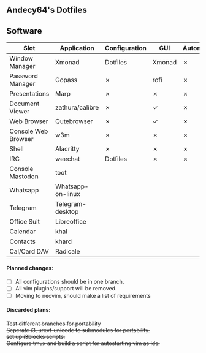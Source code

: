 ## Andecy64's Dotfiles

## Software

|Slot               |Application      |Configuration|GUI   |Automation|Terminal|
|-------------------|-----------------|-------------|------|----------|--------|
|Window Manager     |Xmonad           |Dotfiles     |Xmonad|✗         |✗       |
|Password Manager   |Gopass           |✗            |rofi  |✗         |✓       |
|Presentations      |Marp             |✗            |✗     |✗         |✓       |
|Document Viewer    |zathura/calibre  |✗            |✓     |✗         |✗       |
|Web Browser        |Qutebrowser      |✗            |✓     |✗         |✗       |
|Console Web Browser|w3m              |✗            |✗     |✗         |✓       |
|Shell              |Alacritty        |✗            |✗     |✗         |✓       |
|IRC                |weechat          |Dotfiles     |✗     |✗         |✓       |
|Console Mastodon   |toot             |             |      |          |        |
|Whatsapp           |Whatsapp-on-linux|             |      |          |        |
|Telegram           |Telegram-desktop |             |      |          |        |
|Office Suit        |Libreoffice      |             |      |          |        |
|Calendar           |khal             |             |      |          |        |
|Contacts           |khard            |             |      |          |        |
|Cal/Card DAV       |Radicale         |             |      |          |        |

#### Planned changes:
- [ ] All configurations should be in one branch.
- [ ] All vim plugins/support will be removed.
- [ ] Moving to neovim, should make a list of requirements

#### Discarded plans:

~~Test different branches for portability~~ <br/>
~~Seperate i3, urxvt-unicode to submodules for portability.~~ <br/>
~~set up i3blocks scripts.~~ <br/>
~~Configure tmux and build a script for autostarting vim as ide.~~ <br/>

